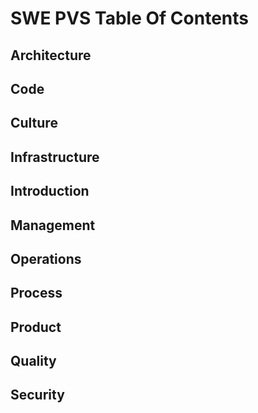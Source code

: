 # SWE PVS Table Of Contents

## Architecture

## Code

## Culture

## Infrastructure

## Introduction

## Management

## Operations

## Process

## Product

## Quality

## Security
